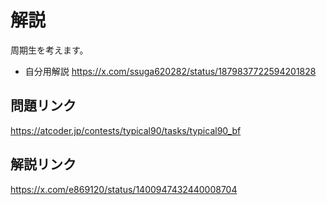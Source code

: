 # 解説
周期生を考えます。

- 自分用解説
https://x.com/ssuga620282/status/1879837722594201828

## 問題リンク
https://atcoder.jp/contests/typical90/tasks/typical90_bf

## 解説リンク
https://x.com/e869120/status/1400947432440008704
